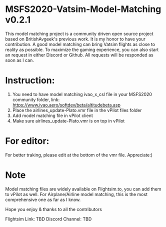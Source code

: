 # MSFS2020-Vatsim-Model-Matching v0.2.1

This model matching project is a community driven open source project based on BritishAvgeek's previous work. It is my honor to have your contribution.
A good model matching can bring Vatsim flights as close to reality as possible.
To maximize the gaming experience, you can also start an request in either Discord or Github.
All requests will be responded as soon as I can.

# Instruction: 
1. You need to have model matching ivao_x_csl file in your MSFS2020 community folder, link:
   https://www.ivao.aero/softdev/beta/altitudebeta.asp
2. Place the airlines_update-Plato.vmr file in the vPilot files folder
3. Add model matching file in vPilot client
4. Make sure airlines_update-Plato.vmr is on top in vPilot

# For editor:
For better traking, please edit at the bottom of the vmr file.
Appreciate:)

# Note
Model matching files are widely available on Flightsim.to, you can add them to vPilot as well.
For Airplane/Airline model matching, this is the most comprehensive one as far as I know.

Hope you enjoy & thanks to all the contributors

Flightsim Link:
TBD
Discord Channel:
TBD

